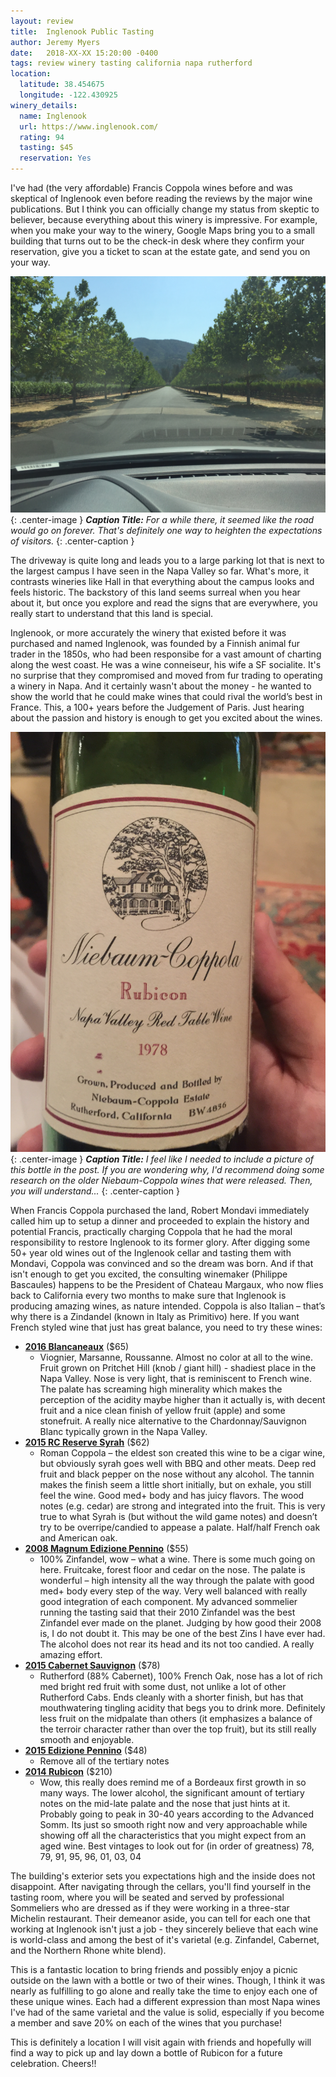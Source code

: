 ```yaml
---
layout: review
title:  Inglenook Public Tasting
author: Jeremy Myers
date:   2018-XX-XX 15:20:00 -0400
tags: review winery tasting california napa rutherford
location:
  latitude: 38.454675
  longitude: -122.430925
winery_details:
  name: Inglenook
  url: https://www.inglenook.com/
  rating: 94
  tasting: $45
  reservation: Yes
---
```

I've had (the very affordable) Francis Coppola wines before and was skeptical of Inglenook even before reading the reviews by the major wine publications.  But I think you can officially change my status from skeptic to believer, because everything about this winery is impressive.  For example, when you make your way to the winery, Google Maps bring you to a small building that turns out to be the check-in desk where they confirm your reservation, give you a ticket to scan at the estate gate, and send you on your way.

![](/assets/inglenook/1.jpg "Where are you taking me?"){: .center-image }
***Caption Title:*** *For a while there, it seemed like the road would go on forever.  That's definitely one way to heighten the expectations of visitors.*
{: .center-caption }

The driveway is quite long and leads you to a large parking lot that is next to the largest campus I have seen in the Napa Valley so far.  What's more, it contrasts wineries like Hall in that everything about the campus looks and feels historic.  The backstory of this land seems surreal when you hear about it, but once you explore and read the signs that are everywhere, you really start to understand that this land is special.

Inglenook, or more accurately the winery that existed before it was purchased and named Inglenook, was founded by a Finnish animal fur trader in the 1850s, who had been responsibe for a vast amount of charting along the west coast.  He was a wine conneiseur, his wife a SF socialite.  It's no surprise that they compromised and moved from fur trading to operating a winery in Napa.  And it certainly wasn't about the money - he wanted to show the world that he could make wines that could rival the world’s best in France.  This, a 100+ years before the Judgement of Paris.  Just hearing about the passion and history is enough to get you excited about the wines.

![](/assets/inglenook/2.jpg "There was none left for me..."){: .center-image }
***Caption Title:*** *I feel like I needed to include a picture of this bottle in the post.  If you are wondering why, I'd recommend doing some research on the older Niebaum-Coppola wines that were released.  Then, you will understand...*
{: .center-caption }

When Francis Coppola purchased the land, Robert Mondavi immediately called him up to setup a dinner and proceeded to explain the history and potential Francis, practically charging Coppola that he had the moral responsibility to restore Inglenook to its former glory.  After digging some 50+ year old wines out of the Inglenook cellar and tasting them with Mondavi, Coppola was convinced and so the dream was born.  And if that isn't enough to get you excited, the consulting winemaker (Philippe Bascaules) happens to be the President of Chateau Margaux, who now flies back to California every two months to make sure that Inglenook is producing amazing wines, as nature intended.  Coppola is also Italian – that’s why there is a Zindandel (known in Italy as Primitivo) here.  If you want French styled wine that just has great balance, you need to try these wines:

* [**2016 Blancaneaux**](https://www.inglenook.com/Purchase/Details/BL16) ($65)
  * Viognier, Marsanne, Roussanne.  Almost no color at all to the wine.  Fruit grown on Pritchet Hill (knob / giant hill) - shadiest place in the Napa Valley.  Nose is very light, that is reminiscent to French wine.  The palate has screaming high minerality which makes the perception of the acidity maybe higher than it actually is, with decent fruit and a nice clean finish of yellow fruit (apple) and some stonefruit.  A really nice alternative to the Chardonnay/Sauvignon Blanc typically grown in the Napa Valley.
* [**2015 RC Reserve Syrah**](https://www.inglenook.com/Purchase/Details/RC15) ($62)
  * Roman Coppola – the eldest son created this wine to be a cigar wine, but obviously syrah goes well with BBQ and other meats.  Deep red fruit and black pepper on the nose without any alcohol.  The tannin makes the finish seem a little short initially, but on exhale, you still feel the wine.  Good med+ body and has juicy flavors.  The wood notes (e.g. cedar) are strong and integrated into the fruit.  This is very true to what Syrah is (but without the wild game notes) and doesn’t try to be overripe/candied to appease a palate.  Half/half French oak and American oak.  
* [**2008 Magnum Edizione Pennino**](https://www.inglenook.com/Purchase/Details/EP09) ($55)
  * 100% Zinfandel, wow – what a wine.  There is some much going on here.  Fruitcake, forest floor and cedar on the nose.  The palate is wonderful – high intensity all the way through the palate with good med+ body every step of the way.  Very well balanced with really good integration of each component.  My advanced sommelier running the tasting said that their 2010 Zinfandel was the best Zinfandel ever made on the planet.  Judging by how good their 2008 is, I do not doubt it.  This may be one of the best Zins I have ever had.  The alcohol does not rear its head and its not too candied.  A really amazing effort.
* [**2015 Cabernet Sauvignon**](https://www.inglenook.com/Purchase/Details/CK15) ($78)
  * Rutherford (88% Cabernet), 100% French Oak, nose has a lot of rich med bright red fruit with some dust, not unlike a lot of other Rutherford Cabs.  Ends cleanly with a shorter finish, but has that mouthwatering tingling acidity that begs you to drink more.  Definitely less fruit on the midpalate than others (it emphasizes a balance of the terroir character rather than over the top fruit), but its still really smooth and enjoyable.  
* [**2015 Edizione Pennino**](https://www.inglenook.com/Purchase/Details/EP15) ($48)
  * Remove all of the tertiary notes 
* [**2014 Rubicon**](https://www.inglenook.com/Purchase/Details/RB14) ($210)
  * Wow, this really does remind me of a Bordeaux first growth in so many ways.  The lower alcohol, the significant amount of tertiary notes on the mid-late palate and the nose that just hints at it.  Probably going to peak in 30-40 years according to the Advanced Somm.  Its just so smooth right now and very approachable while showing off all the characteristics that you might expect from an aged wine.  Best vintages to look out for (in order of greatness) 78, 79, 91, 95, 96, 01, 03, 04

The building's exterior sets you expectations high and the inside does not disappoint.  After navigating through the cellars, you'll find yourself in the tasting room, where you will be seated and served by professional Sommeliers who are dressed as if they were working in a three-star Michelin restaurant.  Their demeanor aside, you can tell for each one that working at Inglenook isn't just a job - they sincerely believe that each wine is world-class and among the best of it's varietal (e.g. Zinfandel, Cabernet, and the Northern Rhone white blend).

This is a fantastic location to bring friends and possibly enjoy a picnic outside on the lawn with a bottle or two of their wines.  Though, I think it was nearly as fulfilling to go alone and really take the time to enjoy each one of these unique wines.  Each had a different expression than most Napa wines I've had of the same varietal and the value is solid, especially if you become a member and save 20% on each of the wines that you purchase!

This is definitely a location I will visit again with friends and hopefully will find a way to pick up and lay down a bottle of Rubicon for a future celebration.  Cheers!!
